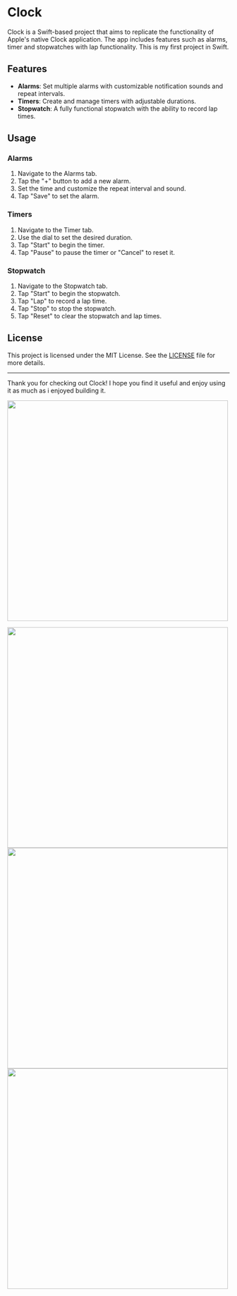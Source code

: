 # Clock

Clock is a Swift-based project that aims to replicate the functionality of Apple's native Clock application. The app includes features such as alarms, timer and stopwatches with lap functionality. This is my first project in Swift.

## Features

- **Alarms**: Set multiple alarms with customizable notification sounds and repeat intervals.
- **Timers**: Create and manage timers with adjustable durations.
- **Stopwatch**: A fully functional stopwatch with the ability to record lap times.


## Usage

### Alarms

1. Navigate to the Alarms tab.
2. Tap the "+" button to add a new alarm.
3. Set the time and customize the repeat interval and sound.
4. Tap "Save" to set the alarm.

### Timers

1. Navigate to the Timer tab.
2. Use the dial to set the desired duration.
3. Tap "Start" to begin the timer.
4. Tap "Pause" to pause the timer or "Cancel" to reset it.

### Stopwatch

1. Navigate to the Stopwatch tab.
2. Tap "Start" to begin the stopwatch.
3. Tap "Lap" to record a lap time.
4. Tap "Stop" to stop the stopwatch.
5. Tap "Reset" to clear the stopwatch and lap times.


## License

This project is licensed under the MIT License. See the [LICENSE](LICENSE) file for more details.

---

Thank you for checking out Clock! I hope you find it useful and enjoy using it as much as i enjoyed building it.


<img 
  src     ="https://github.com/IlSense98/Clock/assets/148085463/fddcd945-ff25-4ec4-adeb-de0a38e28ebc"
 width="500" />
</div>


 <img src="https://github.com/IlSense98/Clock/assets/148085463/eaf7ad26-3543-48a7-8a2d-cb51db42f516" width="500" />
</div>


 <img src="https://github.com/IlSense98/Clock/assets/148085463/40b973a3-b746-4552-8409-e0f8b80b1510" width="500" />
</div>


<img src="https://github.com/IlSense98/Clock/assets/148085463/8efccf0f-3730-4503-b4a5-46591f658c58" width="500" />
</div>
